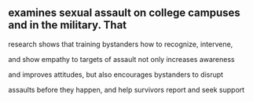 ## examines sexual assault on college campuses and in the military. That

research shows that training bystanders how to recognize, intervene,

and show empathy to targets of assault not only increases awareness

and improves attitudes, but also encourages bystanders to disrupt

assaults before they happen, and help survivors report and seek support